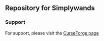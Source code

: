 ## Repository for Simplywands
### Support

For support, please visit the [CurseForge page](https://www.curseforge.com/minecraft/mc-mods/simplywands) 

